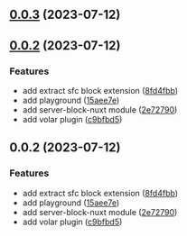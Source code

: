 ## [0.0.3](https://github.com/Hebilicious/server-block-nuxt/compare/v0.0.2...v0.0.3) (2023-07-12)



## [0.0.2](https://github.com/Hebilicious/server-block-nuxt/compare/8fd4fbbdf1da6d73c3ca8fc2bb07650530a85b8f...v0.0.2) (2023-07-12)


### Features

* add extract sfc block extension ([8fd4fbb](https://github.com/Hebilicious/server-block-nuxt/commit/8fd4fbbdf1da6d73c3ca8fc2bb07650530a85b8f))
* add playground ([15aee7e](https://github.com/Hebilicious/server-block-nuxt/commit/15aee7e2da9522b4fa72db28503b4c5c55fe72f2))
* add server-block-nuxt module ([2e72790](https://github.com/Hebilicious/server-block-nuxt/commit/2e72790447616599687ceaf211cd122990a4c725))
* add volar plugin ([c9bfbd5](https://github.com/Hebilicious/server-block-nuxt/commit/c9bfbd5ff604aaa9dba3221d1a2f604d2d287b76))



## 0.0.2 (2023-07-12)


### Features

* add extract sfc block extension ([8fd4fbb](https://github.com/Hebilicious/server-block-nuxt/commit/8fd4fbbdf1da6d73c3ca8fc2bb07650530a85b8f))
* add playground ([15aee7e](https://github.com/Hebilicious/server-block-nuxt/commit/15aee7e2da9522b4fa72db28503b4c5c55fe72f2))
* add server-block-nuxt module ([2e72790](https://github.com/Hebilicious/server-block-nuxt/commit/2e72790447616599687ceaf211cd122990a4c725))
* add volar plugin ([c9bfbd5](https://github.com/Hebilicious/server-block-nuxt/commit/c9bfbd5ff604aaa9dba3221d1a2f604d2d287b76))



